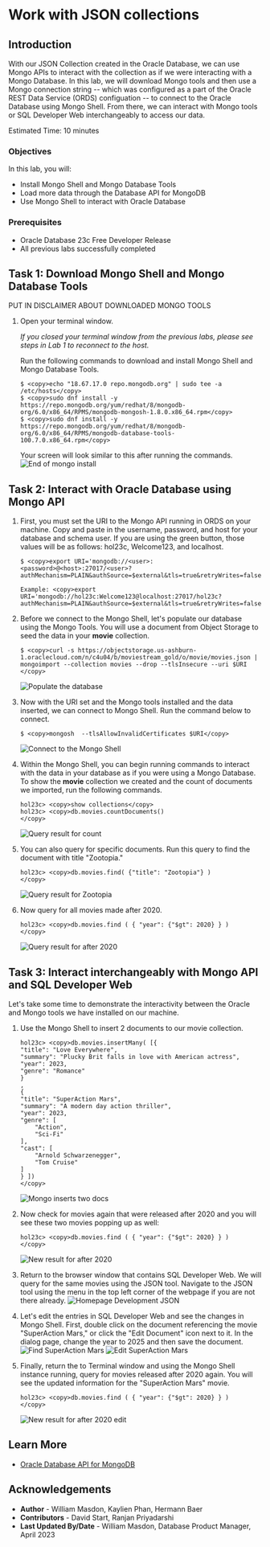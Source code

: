 # Work with JSON collections

## Introduction

With our JSON Collection created in the Oracle Database, we can use Mongo APIs to interact with the collection as if we were interacting with a Mongo Database. In this lab, we will download Mongo tools and then use a Mongo connection string -- which was configured as a part of the Oracle REST Data Service (ORDS) configuation -- to connect to the Oracle Database using Mongo Shell. From there, we can interact with Mongo tools or SQL Developer Web interchangeably to access our data.

Estimated Time: 10 minutes


### Objectives

In this lab, you will:

- Install Mongo Shell and Mongo Database Tools
- Load more data through the Database API for MongoDB
- Use Mongo Shell to interact with Oracle Database

### Prerequisites

- Oracle Database 23c Free Developer Release
- All previous labs successfully completed


## Task 1: Download Mongo Shell and Mongo Database Tools

PUT IN DISCLAIMER ABOUT DOWNLOADED MONGO TOOLS

1. Open your terminal window.

    _If you closed your terminal window from the previous labs, please see steps in Lab 1 to reconnect to the host._

    Run the following commands to download and install Mongo Shell and Mongo Database Tools.

    ```
    $ <copy>echo "18.67.17.0 repo.mongodb.org" | sudo tee -a /etc/hosts</copy>
    $ <copy>sudo dnf install -y https://repo.mongodb.org/yum/redhat/8/mongodb-org/6.0/x86_64/RPMS/mongodb-mongosh-1.8.0.x86_64.rpm</copy>
    $ <copy>sudo dnf install -y https://repo.mongodb.org/yum/redhat/8/mongodb-org/6.0/x86_64/RPMS/mongodb-database-tools-100.7.0.x86_64.rpm</copy>
    ```
    Your screen will look similar to this after running the commands.
 	![End of mongo install](./images/mongo-install.png)

## Task 2: Interact with Oracle Database using Mongo API

1. First, you must set the URI to the Mongo API running in ORDS on your machine. Copy and paste in the username, password, and host for your database and schema user. If you are using the green button, those values will be as follows: hol23c, Welcome123, and localhost.

    ```
    $ <copy>export URI='mongodb://<user>:<password>@<host>:27017/<user>?authMechanism=PLAIN&authSource=$external&tls=true&retryWrites=false&loadBalanced=true'</copy>
    ```

    ```
    Example: <copy>export URI='mongodb://hol23c:Welcome123@localhost:27017/hol23c?authMechanism=PLAIN&authSource=$external&tls=true&retryWrites=false&loadBalanced=true'</copy>
    ```

2. Before we connect to the Mongo Shell, let's populate our database using the Mongo Tools. You will use a document from Object Storage to seed the data in your **movie** collection.

    ```
    $ <copy>curl -s https://objectstorage.us-ashburn-1.oraclecloud.com/n/c4u04/b/moviestream_gold/o/movie/movies.json | mongoimport --collection movies --drop --tlsInsecure --uri $URI
    </copy>
    ```
    ![Populate the database](images/populate-mongo-db.png " ")

3. Now with the URI set and the Mongo tools installed and the data inserted, we can connect to Mongo Shell. Run the command below to connect.

    ```
    $ <copy>mongosh  --tlsAllowInvalidCertificates $URI</copy>
    ```
    ![Connect to the Mongo Shell](images/mongo-shell.png " ")

4. Within the Mongo Shell, you can begin running commands to interact with the data in your database as if you were using a Mongo Database. To show the **movie** collection we created and the count of documents we imported, run the following commands.

    ```
    hol23c> <copy>show collections</copy>
    hol23c> <copy>db.movies.countDocuments()
    </copy>
    ```
    ![Query result for count](images/mongo-count.png " ")

5. You can also query for specific documents. Run this query to find the document with title "Zootopia."

    ```
    hol23c> <copy>db.movies.find( {"title": "Zootopia"} )
    </copy>
    ```
    ![Query result for Zootopia](images/mongo-zootopia.png " ")

5. Now query for all movies made after 2020.

    ```
    hol23c> <copy>db.movies.find ( { "year": {"$gt": 2020} } )
    </copy>
    ```
    ![Query result for after 2020](images/mongo-2020.png " ")

## Task 3: Interact interchangeably with Mongo API and SQL Developer Web

Let's take some time to demonstrate the interactivity between the Oracle and Mongo tools we have installed on our machine.

1. Use the Mongo Shell to insert 2 documents to our movie collection.

    ```
    hol23c> <copy>db.movies.insertMany( [{
    "title": "Love Everywhere",
    "summary": "Plucky Brit falls in love with American actress",
    "year": 2023,
    "genre": "Romance"
    }
    ,
    {
    "title": "SuperAction Mars",
    "summary": "A modern day action thriller",
    "year": 2023,
    "genre": [
        "Action",
        "Sci-Fi"
    ],
    "cast": [
        "Arnold Schwarzenegger",
        "Tom Cruise"
    ]
    } ])
    </copy>
    ```
    ![Mongo inserts two docs](images/mongo-insert.png " ")

2. Now check for movies again that were released after 2020 and you will see these two movies popping up as well:

    ```
    hol23c> <copy>db.movies.find ( { "year": {"$gt": 2020} } )
    </copy>
    ```
    ![New result for after 2020](images/mongo-2020-new.png " ")

3. Return to the browser window that contains SQL Developer Web. We will query for the same movies using the JSON tool. Navigate to the JSON tool using the menu in the top left corner of the webpage if you are not there already.
	![Homepage Development JSON](./images/development-JSON.png)

4. Let's edit the entries in SQL Developer Web and see the changes in Mongo Shell. First, double click on the document referencing the movie "SuperAction Mars," or click the "Edit Document" icon next to it. In the dialog page, change the year to 2025 and then save the document.
	![Find SuperAction Mars](./images/find-SuperAction-Mars.png)
	![Edit SuperAction Mars](./images/edit-SuperAction-Mars.png)

5. Finally, return the to Terminal window and using the Mongo Shell instance running, query for movies released after 2020 again. You will see the updated information for the "SuperAction Mars" movie.

    ```
    hol23c> <copy>db.movies.find ( { "year": {"$gt": 2020} } )
    </copy>
    ```
	![New result for after 2020 edit](./images/mongo-2020-edited.png)

## Learn More

* [Oracle Database API for MongoDB](https://blogs.oracle.com/database/post/mongodb-api)

## Acknowledgements

* **Author** - William Masdon, Kaylien Phan, Hermann Baer
* **Contributors** -  David Start, Ranjan Priyadarshi
* **Last Updated By/Date** - William Masdon, Database Product Manager, April 2023